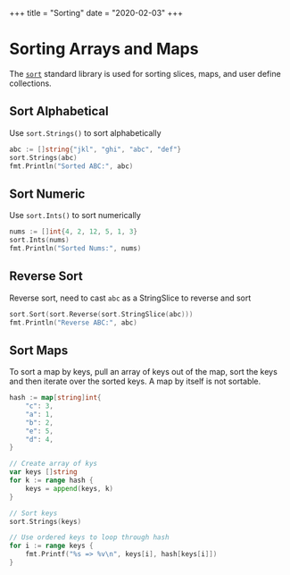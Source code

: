 +++
title = "Sorting"
date = "2020-02-03"
+++

# Sorting Arrays and Maps

The [`sort`](https://golang.org/pkg/sort/) standard library is used for sorting slices, maps, and user define collections.

## Sort Alphabetical

Use `sort.Strings()` to sort alphabetically

```go
abc := []string{"jkl", "ghi", "abc", "def"}
sort.Strings(abc)
fmt.Println("Sorted ABC:", abc)
```

## Sort Numeric

Use `sort.Ints()` to sort numerically

```go
nums := []int{4, 2, 12, 5, 1, 3}
sort.Ints(nums)
fmt.Println("Sorted Nums:", nums)
```

## Reverse Sort

Reverse sort, need to cast `abc` as a StringSlice to reverse and sort

```go
sort.Sort(sort.Reverse(sort.StringSlice(abc)))
fmt.Println("Reverse ABC:", abc)
```

## Sort Maps

To sort a map by keys, pull an array of keys out of the map, sort the keys and then iterate over the sorted keys. A map by itself is not sortable.

```go
hash := map[string]int{
    "c": 3,
    "a": 1,
    "b": 2,
    "e": 5,
    "d": 4,
}

// Create array of kys
var keys []string
for k := range hash {
    keys = append(keys, k)
}

// Sort keys
sort.Strings(keys)

// Use ordered keys to loop through hash
for i := range keys {
    fmt.Printf("%s => %v\n", keys[i], hash[keys[i]])
}
```
